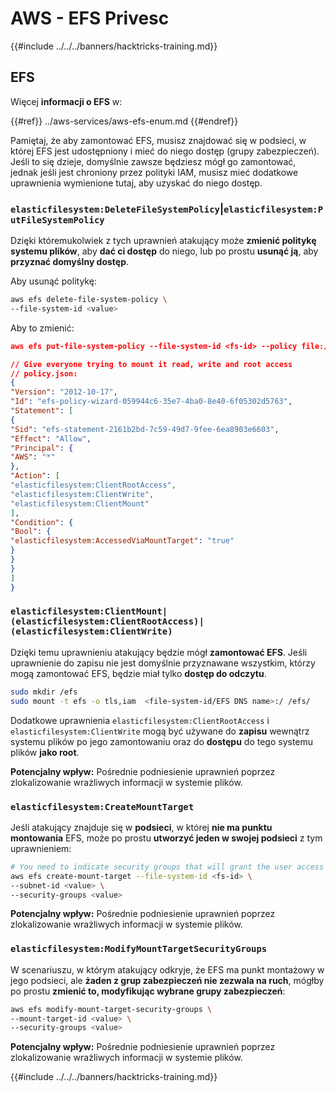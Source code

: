 # AWS - EFS Privesc

{{#include ../../../banners/hacktricks-training.md}}

## EFS

Więcej **informacji o EFS** w:

{{#ref}}
../aws-services/aws-efs-enum.md
{{#endref}}

Pamiętaj, że aby zamontować EFS, musisz znajdować się w podsieci, w której EFS jest udostępniony i mieć do niego dostęp (grupy zabezpieczeń). Jeśli to się dzieje, domyślnie zawsze będziesz mógł go zamontować, jednak jeśli jest chroniony przez polityki IAM, musisz mieć dodatkowe uprawnienia wymienione tutaj, aby uzyskać do niego dostęp.

### `elasticfilesystem:DeleteFileSystemPolicy`|`elasticfilesystem:PutFileSystemPolicy`

Dzięki któremukolwiek z tych uprawnień atakujący może **zmienić politykę systemu plików**, aby **dać ci dostęp** do niego, lub po prostu **usunąć ją**, aby **przyznać domyślny dostęp**.

Aby usunąć politykę:
```bash
aws efs delete-file-system-policy \
--file-system-id <value>
```
Aby to zmienić:
```json
aws efs put-file-system-policy --file-system-id <fs-id> --policy file:///tmp/policy.json

// Give everyone trying to mount it read, write and root access
// policy.json:
{
"Version": "2012-10-17",
"Id": "efs-policy-wizard-059944c6-35e7-4ba0-8e40-6f05302d5763",
"Statement": [
{
"Sid": "efs-statement-2161b2bd-7c59-49d7-9fee-6ea8903e6603",
"Effect": "Allow",
"Principal": {
"AWS": "*"
},
"Action": [
"elasticfilesystem:ClientRootAccess",
"elasticfilesystem:ClientWrite",
"elasticfilesystem:ClientMount"
],
"Condition": {
"Bool": {
"elasticfilesystem:AccessedViaMountTarget": "true"
}
}
}
]
}
```
### `elasticfilesystem:ClientMount|(elasticfilesystem:ClientRootAccess)|(elasticfilesystem:ClientWrite)`

Dzięki temu uprawnieniu atakujący będzie mógł **zamontować EFS**. Jeśli uprawnienie do zapisu nie jest domyślnie przyznawane wszystkim, którzy mogą zamontować EFS, będzie miał tylko **dostęp do odczytu**.
```bash
sudo mkdir /efs
sudo mount -t efs -o tls,iam  <file-system-id/EFS DNS name>:/ /efs/
```
Dodatkowe uprawnienia `elasticfilesystem:ClientRootAccess` i `elasticfilesystem:ClientWrite` mogą być używane do **zapisu** wewnątrz systemu plików po jego zamontowaniu oraz do **dostępu** do tego systemu plików **jako root**.

**Potencjalny wpływ:** Pośrednie podniesienie uprawnień poprzez zlokalizowanie wrażliwych informacji w systemie plików.

### `elasticfilesystem:CreateMountTarget`

Jeśli atakujący znajduje się w **podsieci**, w której **nie ma punktu montowania** EFS, może po prostu **utworzyć jeden w swojej podsieci** z tym uprawnieniem:
```bash
# You need to indicate security groups that will grant the user access to port 2049
aws efs create-mount-target --file-system-id <fs-id> \
--subnet-id <value> \
--security-groups <value>
```
**Potencjalny wpływ:** Pośrednie podniesienie uprawnień poprzez zlokalizowanie wrażliwych informacji w systemie plików.

### `elasticfilesystem:ModifyMountTargetSecurityGroups`

W scenariuszu, w którym atakujący odkryje, że EFS ma punkt montażowy w jego podsieci, ale **żaden z grup zabezpieczeń nie zezwala na ruch**, mógłby po prostu **zmienić to, modyfikując wybrane grupy zabezpieczeń**:
```bash
aws efs modify-mount-target-security-groups \
--mount-target-id <value> \
--security-groups <value>
```
**Potencjalny wpływ:** Pośrednie podniesienie uprawnień poprzez zlokalizowanie wrażliwych informacji w systemie plików.

{{#include ../../../banners/hacktricks-training.md}}
